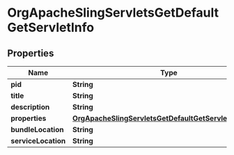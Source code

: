 

# OrgApacheSlingServletsGetDefaultGetServletInfo

## Properties

Name | Type | Description | Notes
------------ | ------------- | ------------- | -------------
**pid** | **String** |  |  [optional]
**title** | **String** |  |  [optional]
**description** | **String** |  |  [optional]
**properties** | [**OrgApacheSlingServletsGetDefaultGetServletProperties**](OrgApacheSlingServletsGetDefaultGetServletProperties.md) |  |  [optional]
**bundleLocation** | **String** |  |  [optional]
**serviceLocation** | **String** |  |  [optional]



